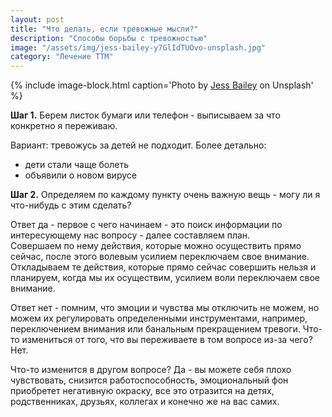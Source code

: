 ```yaml
---
layout: post
title: "Что делать, если тревожные мысли?"
description: "Способы борьбы с тревожностью"
image: "/assets/img/jess-bailey-y7GlIdTUOvo-unsplash.jpg"
category: "Лечение ТТМ"
---
```


{% include image-block.html
caption='Photo by <a href="https://unsplash.com/@jessbaileydesigns" rel="nofollow" >Jess Bailey</a> on Unsplash'
%}


**Шаг 1.** Берем листок бумаги или телефон - выписываем за что конкретно я переживаю. 

Вариант: тревожусь за детей не подходит. Более детально:  
- дети стали чаще болеть
- объявили о новом вирусе

**Шаг 2.** Определяем по каждому пункту очень важную вещь - могу ли я что-нибудь с этим сделать?

Ответ да - первое с чего начинаем - это поиск информации по интересующему нас вопросу - далее составляем план.  
Совершаем по нему действия, которые можно осуществить прямо сейчас, после этого волевым усилием переключаем свое внимание. 
Откладываем те действия, которые прямо сейчас совершить нельзя и планируем, когда мы их осуществим, усилием воли переключаем свое внимание.

Ответ нет - помним, что эмоции и чувства мы отключить не можем, но можем их регулировать определенными инструментами, 
например, переключением внимания или банальным прекращением тревоги. Что-то измениться от того, что вы переживаете в том вопросе из-за чего? Нет. 

Что-то изменится в другом вопросе? Да - вы можете себя плохо чувствовать, снизится работоспособность, 
эмоциональный фон приобретет негативную окраску, все это отразится на детях, родственниках, друзьях, коллегах и конечно же на вас самих.
